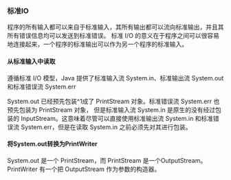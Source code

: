 ### 标准IO
程序的所有输入都可以来自于标准输入，其所有输出都可以流向标准输出，并且其所有错误信息均可以发送到标准错误。
标准 I/O 的意义在于程序之间可以很容易地连接起来，一个程序的标准输出可以作为另一个程序的标准输入。

#### 从标准输入中读取
遵循标准 I/O 模型，Java 提供了标准输入流 System.in、标准输出流 System.out 和标准错误流 System.err

System.out 已经预先包装^1成了 PrintStream 对象。标准错误流 System.err 也预先包装为 PrintStream 对象，
但是标准输入流 System.in 是原生的没有经过包装的 InputStream。这意味着尽管可以直接使用标准输出流 System.in 和标准错误流 System.err，但是在读取 System.in 之前必须先对其进行包装。
#### 将System.out转换为PrintWriter
 System.out 是一个 PrintStream，而 PrintStream 是一个OutputStream。 PrintWriter 有一个把 OutputStream 作为参数的构造器。
 
 
 
 
 